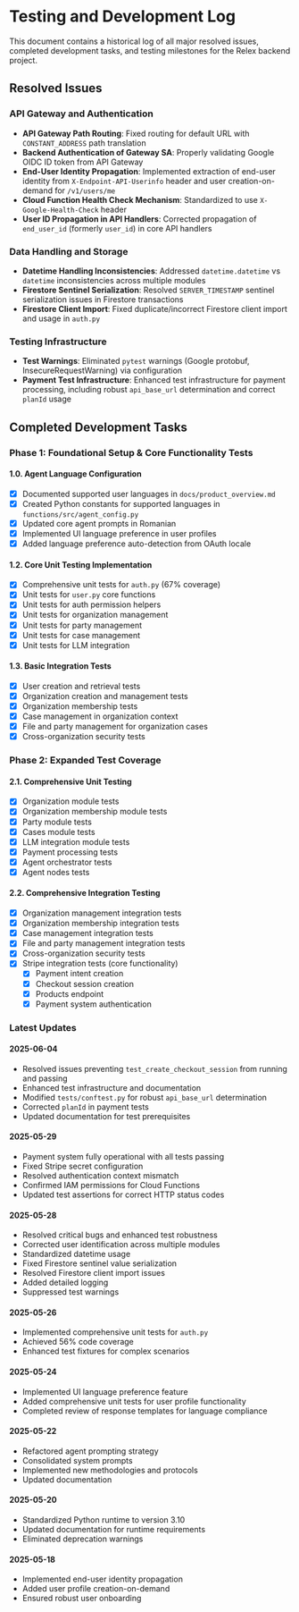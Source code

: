 # Testing and Development Log

This document contains a historical log of all major resolved issues, completed development tasks, and testing milestones for the Relex backend project.

## Resolved Issues

### API Gateway and Authentication
- **API Gateway Path Routing**: Fixed routing for default URL with `CONSTANT_ADDRESS` path translation
- **Backend Authentication of Gateway SA**: Properly validating Google OIDC ID token from API Gateway
- **End-User Identity Propagation**: Implemented extraction of end-user identity from `X-Endpoint-API-Userinfo` header and user creation-on-demand for `/v1/users/me`
- **Cloud Function Health Check Mechanism**: Standardized to use `X-Google-Health-Check` header
- **User ID Propagation in API Handlers**: Corrected propagation of `end_user_id` (formerly `user_id`) in core API handlers

### Data Handling and Storage
- **Datetime Handling Inconsistencies**: Addressed `datetime.datetime` vs `datetime` inconsistencies across multiple modules
- **Firestore Sentinel Serialization**: Resolved `SERVER_TIMESTAMP` sentinel serialization issues in Firestore transactions
- **Firestore Client Import**: Fixed duplicate/incorrect Firestore client import and usage in `auth.py`

### Testing Infrastructure
- **Test Warnings**: Eliminated `pytest` warnings (Google protobuf, InsecureRequestWarning) via configuration
- **Payment Test Infrastructure**: Enhanced test infrastructure for payment processing, including robust `api_base_url` determination and correct `planId` usage

## Completed Development Tasks

### Phase 1: Foundational Setup & Core Functionality Tests

#### 1.0. Agent Language Configuration
- [x] Documented supported user languages in `docs/product_overview.md`
- [x] Created Python constants for supported languages in `functions/src/agent_config.py`
- [x] Updated core agent prompts in Romanian
- [x] Implemented UI language preference in user profiles
- [x] Added language preference auto-detection from OAuth locale

#### 1.2. Core Unit Testing Implementation
- [x] Comprehensive unit tests for `auth.py` (67% coverage)
- [x] Unit tests for `user.py` core functions
- [x] Unit tests for auth permission helpers
- [x] Unit tests for organization management
- [x] Unit tests for party management
- [x] Unit tests for case management
- [x] Unit tests for LLM integration

#### 1.3. Basic Integration Tests
- [x] User creation and retrieval tests
- [x] Organization creation and management tests
- [x] Organization membership tests
- [x] Case management in organization context
- [x] File and party management for organization cases
- [x] Cross-organization security tests

### Phase 2: Expanded Test Coverage

#### 2.1. Comprehensive Unit Testing
- [x] Organization module tests
- [x] Organization membership module tests
- [x] Party module tests
- [x] Cases module tests
- [x] LLM integration module tests
- [x] Payment processing tests
- [x] Agent orchestrator tests
- [x] Agent nodes tests

#### 2.2. Comprehensive Integration Testing
- [x] Organization management integration tests
- [x] Organization membership integration tests
- [x] Case management integration tests
- [x] File and party management integration tests
- [x] Cross-organization security tests
- [x] Stripe integration tests (core functionality)
  - [x] Payment intent creation
  - [x] Checkout session creation
  - [x] Products endpoint
  - [x] Payment system authentication

### Latest Updates

#### 2025-06-04
- Resolved issues preventing `test_create_checkout_session` from running and passing
- Enhanced test infrastructure and documentation
- Modified `tests/conftest.py` for robust `api_base_url` determination
- Corrected `planId` in payment tests
- Updated documentation for test prerequisites

#### 2025-05-29
- Payment system fully operational with all tests passing
- Fixed Stripe secret configuration
- Resolved authentication context mismatch
- Confirmed IAM permissions for Cloud Functions
- Updated test assertions for correct HTTP status codes

#### 2025-05-28
- Resolved critical bugs and enhanced test robustness
- Corrected user identification across multiple modules
- Standardized datetime usage
- Fixed Firestore sentinel value serialization
- Resolved Firestore client import issues
- Added detailed logging
- Suppressed test warnings

#### 2025-05-26
- Implemented comprehensive unit tests for `auth.py`
- Achieved 56% code coverage
- Enhanced test fixtures for complex scenarios

#### 2025-05-24
- Implemented UI language preference feature
- Added comprehensive unit tests for user profile functionality
- Completed review of response templates for language compliance

#### 2025-05-22
- Refactored agent prompting strategy
- Consolidated system prompts
- Implemented new methodologies and protocols
- Updated documentation

#### 2025-05-20
- Standardized Python runtime to version 3.10
- Updated documentation for runtime requirements
- Eliminated deprecation warnings

#### 2025-05-18
- Implemented end-user identity propagation
- Added user profile creation-on-demand
- Ensured robust user onboarding 